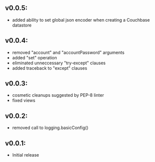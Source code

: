 ## v0.0.5:

* added ability to set global json encoder when creating
  a Couchbase datastore

## v0.0.4:

* removed "account" and "accountPassword" arguments
* added "set" operation
* eliminated unneccessary "try-except" clauses
* added traceback to "except" clauses

## v0.0.3:

* cosmetic cleanups suggested by PEP-8 linter
* fixed views

## v0.0.2:

* removed call to logging.basicConfig()


## v0.0.1:

* Initial release
